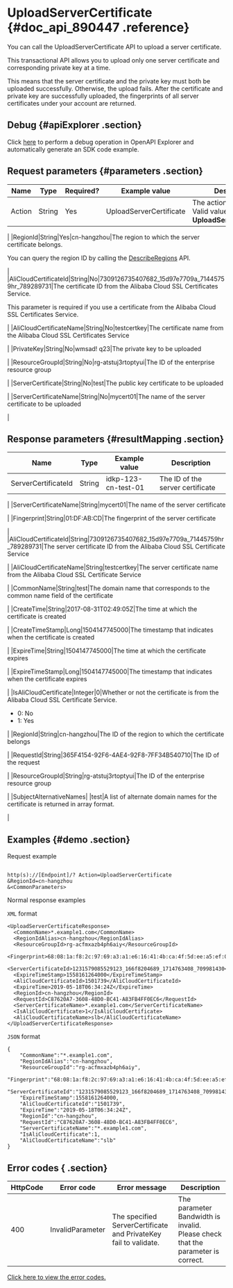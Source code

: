 # UploadServerCertificate {#doc_api_890447 .reference}

You can call the UploadServerCertificate API to upload a server certificate.

This transactional API allows you to upload only one server certificate and corresponding private key at a time.

This means that the server certificate and the private key must both be uploaded successfully. Otherwise, the upload fails. After the certificate and private key are successfully uploaded, the fingerprints of all server certificates under your account are returned.

## Debug {#apiExplorer .section}

Click [here](https://api.aliyun.com/#product=Slb&api=UploadServerCertificate) to perform a debug operation in OpenAPI Explorer and automatically generate an SDK code example.

## Request parameters {#parameters .section}

|Name|Type|Required?|Example value|Description|
|----|----|---------|-------------|-----------|
|Action|String|Yes|UploadServerCertificate|The action to perform. Valid value: **UploadServerCertificate**

 |
|RegionId|String|Yes|cn-hangzhou|The region to which the server certificate belongs.

 You can query the region ID by calling the [DescribeRegions](~~27584~~) API.

 |
|AliCloudCertificateId|String|No|7309126735407682\_15d97e7709a\_71445759hr\_789289731|The certificate ID from the Alibaba Cloud SSL Certificates Service.

 This parameter is required if you use a certificate from the Alibaba Cloud SSL Certificates Service.

 |
|AliCloudCertificateName|String|No|testcertkey|The certificate name from the Alibaba Cloud SSL Certificates Service

 |
|PrivateKey|String|No|wmsad! q23|The private key to be uploaded

 |
|ResourceGroupId|String|No|rg-atstuj3rtoptyui|The ID of the enterprise resource group

 |
|ServerCertificate|String|No|test|The public key certificate to be uploaded

 |
|ServerCertificateName|String|No|mycert01|The name of the server certificate to be uploaded

 |

## Response parameters {#resultMapping .section}

|Name|Type|Example value|Description|
|----|----|-------------|-----------|
|ServerCertificateId|String|idkp-123-cn-test-01|The ID of the server certificate

 |
|ServerCertificateName|String|mycert01|The name of the server certificate

 |
|Fingerprint|String|01:DF:AB:CD|The fingerprint of the server certificate

 |
|AliCloudCertificateId|String|7309126735407682\_15d97e7709a\_71445759hr\_789289731|The server certificate ID from the Alibaba Cloud SSL Certificate Service

 |
|AliCloudCertificateName|String|testcertkey|The server certificate name from the Alibaba Cloud SSL Certificate Service

 |
|CommonName|String|test|The domain name that corresponds to the common name field of the certificate

 |
|CreateTime|String|2017-08-31T02:49:05Z|The time at which the certificate is created

 |
|CreateTimeStamp|Long|1504147745000|The timestamp that indicates when the certificate is created

 |
|ExpireTime|String|1504147745000|The time at which the certificate expires

 |
|ExpireTimeStamp|Long|1504147745000|The timestamp that indicates when the certificate expires

 |
|IsAliCloudCertificate|Integer|0|Whether or not the certificate is from the Alibaba Cloud SSL Certificate Service.

 -   0: No
-   1: Yes

 |
|RegionId|String|cn-hangzhou|The ID of the region to which the certificate belongs

 |
|RequestId|String|365F4154-92F6-4AE4-92F8-7FF34B540710|The ID of the request

 |
|ResourceGroupId|String|rg-atstuj3rtoptyui|The ID of the enterprise resource group

 |
|SubjectAlternativeNames| |test|A list of alternate domain names for the certificate is returned in array format.

 |

## Examples {#demo .section}

Request example

``` {#request_demo}

http(s)://[Endpoint]/? Action=UploadServerCertificate
&RegionId=cn-hangzhou
&<CommonParameters>

```

Normal response examples

`XML` format

``` {#xml_return_success_demo}
<UploadServerCertificateResponse>
  <CommonName>*.example1.com</CommonName>
  <RegionIdAlias>cn-hangzhou</RegionIdAlias>
  <ResourceGroupId>rg-acfmxazb4ph6aiy</ResourceGroupId>
  <Fingerprint>68:08:1a:f8:2c:97:69:a3:a1:e6:16:41:4b:ca:4f:5d:ee:a5:ef:0d</Fingerprint>
  <ServerCertificateId>1231579085529123_166f8204689_1714763408_709981430</ServerCertificateId>
  <ExpireTimeStamp>1558161264000</ExpireTimeStamp>
  <AliCloudCertificateId>1501739</AliCloudCertificateId>
  <ExpireTime>2019-05-18T06:34:24Z</ExpireTime>
  <RegionId>cn-hangzhou</RegionId>
  <RequestId>C87620A7-3608-48D0-BC41-A83FB4FF0EC6</RequestId>
  <ServerCertificateName>*.example1.com</ServerCertificateName>
  <IsAliCloudCertificate>1</IsAliCloudCertificate>
  <AliCloudCertificateName>slb</AliCloudCertificateName>
</UploadServerCertificateResponse>

```

`JSON` format

``` {#json_return_success_demo}
{
	"CommonName":"*.example1.com",
	"RegionIdAlias":"cn-hangzhou",
	"ResourceGroupId":"rg-acfmxazb4ph6aiy",
	"Fingerprint":"68:08:1a:f8:2c:97:69:a3:a1:e6:16:41:4b:ca:4f:5d:ee:a5:ef:0d",
	"ServerCertificateId":"1231579085529123_166f8204689_1714763408_709981430",
	"ExpireTimeStamp":1558161264000,
	"AliCloudCertificateId":"1501739",
	"ExpireTime":"2019-05-18T06:34:24Z",
	"RegionId":"cn-hangzhou",
	"RequestId":"C87620A7-3608-48D0-BC41-A83FB4FF0EC6",
	"ServerCertificateName":"*.example1.com",
	"IsAliCloudCertificate":1,
	"AliCloudCertificateName":"slb"
}
```

## Error codes { .section}

|HttpCode|Error code|Error message|Description|
|--------|----------|-------------|-----------|
|400|InvalidParameter|The specified ServerCertificate and PrivateKey fail to validate.|The parameter Bandwidth is invalid. Please check that the parameter is correct.|

[Click here to view the error codes.](https://error-center.aliyun.com/status/product/Slb)

